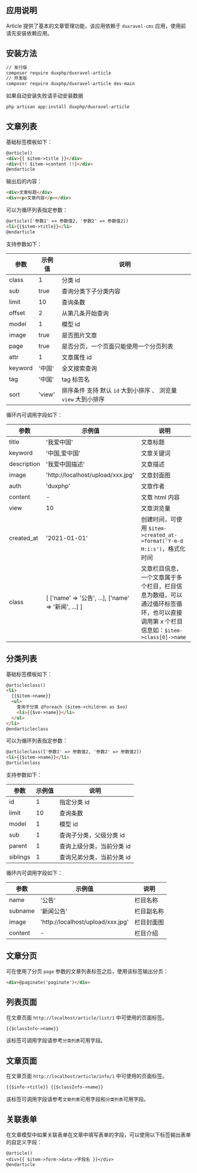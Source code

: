 ## 应用说明

Article 提供了基本的文章管理功能，该应用依赖于 `duxravel-cms` 应用，使用前请先安装依赖应用。

## 安装方法

```bash
// 发行版
composer require duxphp/duxravel-article
// 开发版
composer require duxphp/duxravel-article dev-main
```

如果自动安装失败请手动安装数据
```bash
php artisan app:install duxphp/duxravel-article
```

## 文章列表

基础标签模板如下：

```html
@article()
<div>{{ $item->title }}</div>
<div>{!! $item->content !!}</div>
@endarticle
```

输出后的内容：

```html
<div>文章标题</div>
<div><p>文章内容</p></div>
```

可以为循环列表指定参数：

```html
@article(['参数1' => 参数值2, '参数2' => 参数值2])
<li>{{$item->title}}</li>
@endarticle
```

支持参数如下：

| 参数    | 示例值 | 说明                                                         |
| ------- | ------ | ------------------------------------------------------------ |
| class   | 1      | 分类 id                                                      |
| sub     | true   | 查询分类下子分类内容                                         |
| limit   | 10     | 查询条数                                                     |
| offset  | 2      | 从第几条开始查询                                             |
| model   | 1      | 模型 id                                                      |
| image   | true   | 是否图片文章                                                 |
| page    | true   | 是否分页，一个页面只能使用一个分页列表                       |
| attr    | 1      | 文章属性 id                                                  |
| keyword | '中国' | 全文搜索查询                                                 |
| tag     | '中国' | tag 标签名                                                   |
| sort    | 'view' | 排序条件 支持 默认 `id` 大到小排序 、 浏览量 `view` 大到小排序 |

循环内可调用字段如下：

| 参数        | 示例值                                               | 说明                                                         |
| ----------- | ---------------------------------------------------- | ------------------------------------------------------------ |
| title       | '我爱中国'                                           | 文章标题                                                     |
| keyword     | '中国,爱中国'                                        | 文章关键词                                                   |
| description | '我爱中国描述'                                       | 文章描述                                                     |
| image       | 'http://localhost/upload/xxx.jpg'                    | 文章封面图                                                   |
| auth        | 'duxphp'                                             | 文章作者                                                     |
| content     | -                                                    | 文章 html 内容                                               |
| view        | 10                                                   | 文章浏览量                                                   |
| created_at  | '2021-01-01'                                         | 创建时间，可使用 `$item->created_at->format('Y-m-d H:i:s')`，格式化时间 |
| class       | [ ['name' => '公告', ...], ['name' => '新闻', ...] ] | 文章栏目信息，一个文章属于多个栏目，栏目信息为数组，可以通过循环标签循环，也可以直接调用第 x 个栏目信息如：`$item->class[0]->name` |

## 分类列表

基础标签模板如下：

```html
@articleclass()
<li>
  {{$item->name}}
  <ul>
    查询子分类 @foreach ($item->children as $vo)
    <li>{{$vo->name}}</li>
  </ul>
</li>
@endarticleclass
```

可以为循环列表指定参数：

```html
@articleclass(['参数1' => 参数值2, '参数2' => 参数值2])
<li>{{$item->name}}</li>
@articleclass
```

支持参数如下：

| 参数     | 示例值 | 说明                      |
| -------- | ------ | ------------------------- |
| id       | 1      | 指定分类 id               |
| limit    | 10     | 查询条数                  |
| model    | 1      | 模型 id                   |
| sub      | 1      | 查询子分类，父级分类 id   |
| parent   | 1      | 查询上级分类，当前分类 id |
| siblings | 1      | 查询兄弟分类，当前分类 id |

循环内可调用字段如下：

| 参数    | 示例值                            | 说明       |
| ------- | --------------------------------- | ---------- |
| name    | '公告'                            | 栏目名称   |
| subname | '新闻公告'                        | 栏目副名称 |
| image   | 'http://localhost/upload/xxx.jpg' | 栏目封面图 |
| content | -                                 | 栏目介绍   |

## 文章分页

可在使用了分页 `page` 参数的文章列表标签之后，使用该标签输出分页：

```html
<div>@paginate('paginate')</div>
```

## 列表页面

在文章页面 `http://localhost/article/list/1` 中可使用的页面标签。

```html
{{$classInfo->name}}
```

该标签可调用字段请参考`分类列表`可用字段。

## 文章页面

在文章页面 `http://localhost/article/info/1` 中可使用的页面标签。

```html
{{$info->title}} {{$classInfo->name}}
```

该标签可调用字段请参考`文章列表`可用字段和`分类列表`可用字段。

## 关联表单

在文章模型中如果关联表单在文章中填写表单的字段，可以使用以下标签输出表单的自定义字段：

```unknown
@article()
<div>{{ $item->form->data->字段名 }}</div>
@endarticle
```
